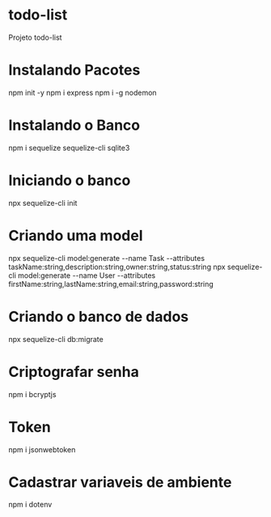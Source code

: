 # todo-list
Projeto todo-list

# Instalando Pacotes
npm init -y
npm i express
npm i -g nodemon

# Instalando o Banco
npm i sequelize sequelize-cli sqlite3

# Iniciando o banco
npx sequelize-cli init

# Criando uma model
npx sequelize-cli model:generate --name Task --attributes taskName:string,description:string,owner:string,status:string
npx sequelize-cli model:generate --name User --attributes firstName:string,lastName:string,email:string,password:string

# Criando o banco de dados
npx sequelize-cli db:migrate

# Criptografar senha
npm i bcryptjs

# Token
npm i jsonwebtoken

# Cadastrar variaveis de ambiente
npm i dotenv
